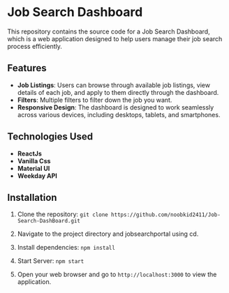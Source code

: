 # Job Search Dashboard

This repository contains the source code for a Job Search Dashboard, which is a web application designed to help users manage their job search process efficiently.

## Features

- **Job Listings**: Users can browse through available job listings, view details of each job, and apply to them directly through the dashboard.
- **Filters**: Multiple filters to filter down the job you want.
- **Responsive Design**: The dashboard is designed to work seamlessly across various devices, including desktops, tablets, and smartphones.

## Technologies Used

- **ReactJs**
- **Vanilla Css**
- **Material UI**
- **Weekday API**

## Installation

1. Clone the repository:
```git clone https://github.com/noobkid2411/Job-Search-DashBoard.git```

2. Navigate to the project directory and jobsearchportal using cd.

3. Install dependencies:
```npm install```

4. Start Server:
```npm start```

5. Open your web browser and go to `http://localhost:3000` to view the application.
